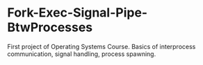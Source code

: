 # Fork-Exec-Signal-Pipe-BtwProcesses
First project of Operating Systems Course.
Basics of interprocess communication, signal handling, process spawning.
